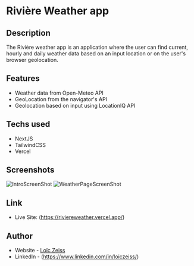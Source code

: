 # Rivière Weather app

## Description

The Rivière weather app is an application where the user can find current, 
hourly and daily weather data based on an input location or on the user's 
browser geolocation.

## Features
- Weather data from Open-Meteo API
- GeoLocation from the navigator's API
- Geolocation based on input using LocationIQ API

## Techs used

- NextJS
- TailwindCSS
- Vercel

## Screenshots
![IntroScreenShot](https://github.com/user-attachments/assets/3db06abd-ec85-4735-8779-d3d36977e59c)
![WeatherPageScreenShot](https://github.com/user-attachments/assets/dbfc1db9-5cef-461f-a719-df85a8cb5b83)

## Link
- Live Site: (https://riviereweather.vercel.app/)

## Author

- Website - [Loïc Zeiss](https://github.com/loiczeiss)
- LinkedIn - (https://www.linkedin.com/in/loiczeiss/)
